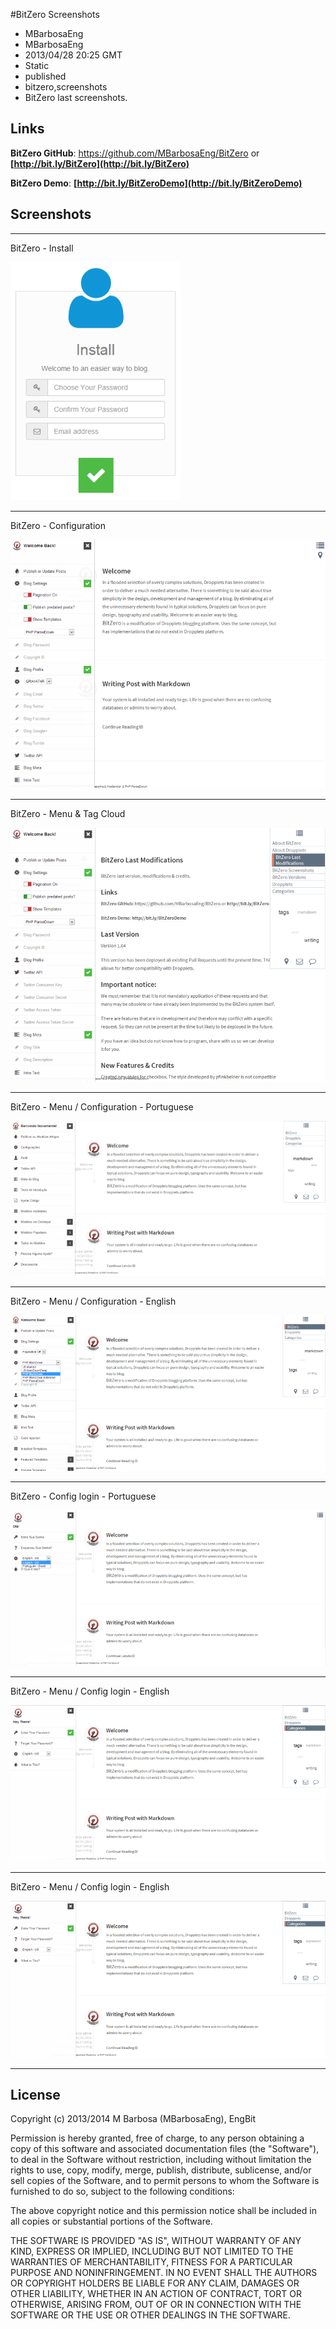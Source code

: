 ﻿#BitZero Screenshots
- MBarbosaEng
- MBarbosaEng
- 2013/04/28 20:25 GMT
- Static
- published
- bitzero,screenshots
- BitZero last screenshots.

## Links

**BitZero GitHub**: https://github.com/MBarbosaEng/BitZero or **[http://bit.ly/BitZero](http://bit.ly/BitZero)**

**BitZero Demo**: **[http://bit.ly/BitZeroDemo](http://bit.ly/BitZeroDemo)**

## Screenshots

- - -
BitZero - Install

![Setup - BitZero](./pages/about-bitzero.png)

- - -
BitZero - Configuration

![Login - BitZero](./pages/bitzero-screenshots.png)

- - -
BitZero - Menu & Tag Cloud

![Login - BitZero](./pages/bitzero-lastmod.png)

- - -
BitZero - Menu / Configuration - Portuguese

![Login - BitZero](./pages/bitzero-screenshots2.png)
- - -
BitZero - Menu / Configuration - English

![Login - BitZero](./pages/bitzero-screenshots2e.png)
- - -
BitZero - Config login - Portuguese

![Login - BitZero](./pages/bitzero-screenshots3.png)
- - -
BitZero - Menu / Config login - English

![Login - BitZero](./pages/bitzero-screenshots3e.png)
- - -

BitZero - Menu / Config login - English

![Login - BitZero](./pages/bitzero-screenshots3e.png)
- - -

## License
Copyright (c) 2013/2014 M Barbosa (MBarbosaEng), EngBit

Permission is hereby granted, free of charge, to any person obtaining a copy of this software and associated documentation files (the "Software"), to deal in the Software without restriction, including without limitation the rights to use, copy, modify, merge, publish, distribute, sublicense, and/or sell copies of the Software, and to permit persons to whom the Software is furnished to do so, subject to the following conditions:

The above copyright notice and this permission notice shall be included in all copies or substantial portions of the Software.

THE SOFTWARE IS PROVIDED "AS IS", WITHOUT WARRANTY OF ANY KIND, EXPRESS OR IMPLIED, INCLUDING BUT NOT LIMITED TO THE WARRANTIES OF MERCHANTABILITY, FITNESS FOR A PARTICULAR PURPOSE AND NONINFRINGEMENT. IN NO EVENT SHALL THE AUTHORS OR COPYRIGHT HOLDERS BE LIABLE FOR ANY CLAIM, DAMAGES OR OTHER LIABILITY, WHETHER IN AN ACTION OF CONTRACT, TORT OR OTHERWISE, ARISING FROM, OUT OF OR IN CONNECTION WITH THE SOFTWARE OR THE USE OR OTHER DEALINGS IN THE SOFTWARE.
